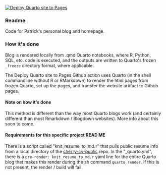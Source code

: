[![Deploy Quarto site to Pages](https://github.com/pdcherry/pdcherry.github.io/actions/workflows/publish.yml/badge.svg)](https://github.com/pdcherry/pdcherry.github.io/actions/workflows/publish.yml)

### Readme
Code for Patrick's personal blog and homepage.

### How it's done
Blog is rendered locally from .qmd Quarto notebooks, where R, Python, SQL, etc. code is executed, and the outputs are written to Quarto's frozen `_freeze` directory format, where applicable.

The Deploy Quarto site to Pages Github action uses Quarto (in the shell commandline without R or RMarkdown) to render the html pages from frozen Quarto, set up the pages, and transfer the website artifact to Github pages.

#### Note on how it's done
This method is different than the way most Quarto blogs work (and certainly different than most Rmarkdown / Blogdown websites). More info about this soon to come.

#### Requirements for this specific project READ ME
There is a script called "knit_resume_to_md.r" that pulls public resume info from a local directory of the [cherry-cv-public](https://github.com/pdcherry/cherry-cv-public) repo. In the "_quarto.yml", there is a `pre-render: knit_resume_to_md.r` yaml line for the entire Quarto blog that makes this render during the sh command `quarto render`. If this is not present, the render / build will fail.

